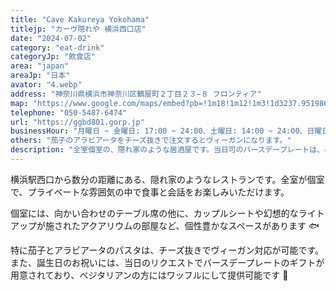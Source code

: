 ```yaml
---
title: "Cave Kakureya Yokohama"
titlejp: "カーヴ隠れや 横浜西口店"
date: "2024-07-02"
category: "eat-drink"
categoryJp: "飲食店"
area: "japan"
areaJp: "日本"
avator: "4.webp"
address: "神奈川県横浜市神奈川区鶴屋町２丁目２３−８ フロンティア"
map: "https://www.google.com/maps/embed?pb=!1m18!1m12!1m3!1d3237.9519860665873!2d139.80095324147962!3d35.75198487267878!2m3!1f0!2f0!3f0!3m2!1i1024!2i768!4f13.1!3m3!1m2!1s0x60188e48a9eac715%3A0xc73ab8b27221a7cf!2z44Kr44O844O06Zqg44KM44KEIOWMl-WNg-S9j-W6lw!5e0!3m2!1sja!2sjp!4v1719916611301!5m2!1sja!2sjp"
telephone: "050-5487-6474"
url: "https://ggbd801.gorp.jp"
businessHour: "月曜日 ~ 金曜日: 17:00 ~ 24:00、土曜日: 14:00 ~ 24:00、日曜日: 14:00 ~ 23:00"
others: "茄子のアラビアータをチーズ抜きで注文するとヴィーガンになります。"
description: "全室個室の、隠れ家のような居酒屋です。当日可のバースデープレートは、ベジタリアン対応でワッフルに変更可能です。"
---
```


横浜駅西口から数分の距離にある、隠れ家のようなレストランです。全室が個室で、プライベートな雰囲気の中で食事と会話をお楽しみいただけます。

個室には、向かい合わせのテーブル席の他に、カップルシートや幻想的なライトアップが施されたアクアリウムの部屋など、個性豊かなスペースがあります 🐟

特に茄子とアラビアータのパスタは、チーズ抜きでヴィーガン対応が可能です。また、誕生日のお祝いには、当日のリクエストでバースデープレートのギフトが用意されており、ベジタリアンの方にはワッフルにして提供可能です 🧇
